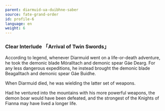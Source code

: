 ```yaml
---
parent: diarmuid-ua-duibhne-saber
source: fate-grand-order
id: profile-6
language: en
weight: 6
---
```


### Clear Interlude 「Arrival of Twin Swords」

According to legend, whenever Diarmuid went on a life-or-death adventure, he took the demonic blade Móralltach and demonic spear Gáe Dearg. For any less dangerous expeditions, he instead brought the demonic blade Beagalltach and demonic spear Gáe Buidhe.

When Diarmuid died, he was wielding the latter set of weapons.

Had he ventured into the mountains with his more powerful weapons, the demon boar would have been defeated, and the strongest of the Knights of Fianna may have lived a longer life.
